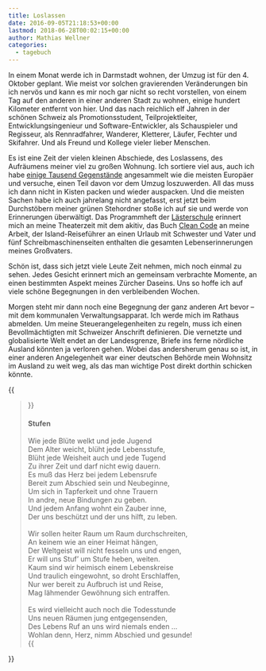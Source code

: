 ```yaml
---
title: Loslassen
date: 2016-09-05T21:18:53+00:00
lastmod: 2018-06-28T00:02:15+00:00
author: Mathias Wellner
categories:
  - tagebuch
---
```

In einem Monat werde ich in Darmstadt wohnen, der Umzug ist für den 4. Oktober geplant. Wie meist vor solchen gravierenden Veränderungen bin ich nervös und kann es mir noch gar nicht so recht vorstellen, von einem Tag auf den anderen in einer anderen Stadt zu wohnen, einige hundert Kilometer entfernt von hier. Und das nach reichlich elf Jahren in der schönen Schweiz als Promotionsstudent, Teilprojektleiter, Entwicklungsingenieur und Software-Entwickler, als Schauspieler und Regisseur, als Rennradfahrer, Wanderer, Kletterer, Läufer, Fechter und Skifahrer. Und als Freund und Kollege vieler lieber Menschen. 

<!--more-->

Es ist eine Zeit der vielen kleinen Abschiede, des Loslassens, des Aufräumens meiner viel zu großen Wohnung. Ich sortiere viel aus, auch ich habe <a href="http://www.sueddeutsche.de/leben/moderne-sammelwut-wenn-besitz-zur-last-wird-1.1089089" title="Moderne Sammelwut" target="_blank">einige Tausend Gegenstände</a> angesammelt wie die meisten Europäer und versuche, einen Teil davon vor dem Umzug loszuwerden. All das muss ich dann nicht in Kisten packen und wieder auspacken. Und die meisten Sachen habe ich auch jahrelang nicht angefasst, erst jetzt beim Durchstöbern meiner grünen Stehordner stoße ich auf sie und werde von Erinnerungen überwältigt. Das Programmheft der <a href="http://www.aki.ethz.ch/akitiv/archive/Laesterschule/index.html" title="Die Lästerschule" target="_blank" class="broken_link">Lästerschule</a> erinnert mich an meine Theaterzeit mit dem akitiv, das Buch <a href="http://clean-code-developer.de/" title="Clean Code" target="_blank">Clean Code</a> an meine Arbeit, der Island-Reiseführer an einen Urlaub mit Schwester und Vater und fünf Schreibmaschinenseiten enthalten die gesamten Lebenserinnerungen meines Großvaters. 

Schön ist, dass sich jetzt viele Leute Zeit nehmen, mich noch einmal zu sehen. Jedes Gesicht erinnert mich an gemeinsam verbrachte Momente, an einen bestimmten Aspekt meines Zürcher Daseins. Uns so hoffe ich auf viele schöne Begegnungen in den verbleibenden Wochen. 

Morgen steht mir dann noch eine Begegnung der ganz anderen Art bevor &ndash; mit dem kommunalen Verwaltungsapparat. Ich werde mich im Rathaus abmelden. Um meine Steuerangelegenheiten zu regeln, muss ich einen Bevollmächtigten mit Schweizer Anschrift definieren. Die vernetzte und globalisierte Welt endet an der Landesgrenze, Briefe ins ferne nördliche Ausland könnten ja verloren gehen. Wobei das andersherum genau so ist, in einer anderen Angelegenheit war einer deutschen Behörde mein Wohnsitz im Ausland zu weit weg, als das man wichtige Post direkt dorthin schicken könnte. 

{{<blockquote cite="Hermann Hesse">}}
<h4>Stufen</h4>
Wie jede Blüte welkt und jede Jugend<br>
Dem Alter weicht, blüht jede Lebensstufe,<br>
Blüht jede Weisheit auch und jede Tugend<br>
Zu ihrer Zeit und darf nicht ewig dauern.<br>
Es muß das Herz bei jedem Lebensrufe<br>
Bereit zum Abschied sein und Neubeginne,<br>
Um sich in Tapferkeit und ohne Trauern<br>
In andre, neue Bindungen zu geben.<br>
Und jedem Anfang wohnt ein Zauber inne,<br>  
Der uns beschützt und der uns hilft, zu leben.<br>  
<br>
Wir sollen heiter Raum um Raum durchschreiten,<br>
An keinem wie an einer Heimat hängen,<br>
Der Weltgeist will nicht fesseln uns und engen,<br>
Er will uns Stuf&#8217; um Stufe heben, weiten.<br>
Kaum sind wir heimisch einem Lebenskreise<br>
Und traulich eingewohnt, so droht Erschlaffen,<br>
Nur wer bereit zu Aufbruch ist und Reise,<br>
Mag lähmender Gewöhnung sich entraffen.<br>
<br>
Es wird vielleicht auch noch die Todesstunde<br>
Uns neuen Räumen jung entgegensenden,<br>
Des Lebens Ruf an uns wird niemals enden &#8230;<br>
Wohlan denn, Herz, nimm Abschied und gesunde!<br>
{{</blockquote>}}